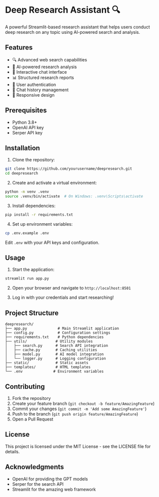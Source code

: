 # Deep Research Assistant 🔍

A powerful Streamlit-based research assistant that helps users conduct deep research on any topic using AI-powered search and analysis.

## Features

- 🔍 Advanced web search capabilities
- 🤖 AI-powered research analysis
- 💬 Interactive chat interface
- 📊 Structured research reports
- 🔐 User authentication
- 💾 Chat history management
- 📱 Responsive design

## Prerequisites

- Python 3.8+
- OpenAI API key
- Serper API key

## Installation

1. Clone the repository:
```bash
git clone https://github.com/yourusername/deepresearch.git
cd deepresearch
```

2. Create and activate a virtual environment:
```bash
python -m venv .venv
source .venv/bin/activate  # On Windows: .venv\Scripts\activate
```

3. Install dependencies:
```bash
pip install -r requirements.txt
```

4. Set up environment variables:
```bash
cp .env.example .env
```
Edit `.env` with your API keys and configuration.

## Usage

1. Start the application:
```bash
streamlit run app.py
```

2. Open your browser and navigate to `http://localhost:8501`

3. Log in with your credentials and start researching!

## Project Structure

```
deepresearch/
├── app.py              # Main Streamlit application
├── config.py           # Configuration settings
├── requirements.txt    # Python dependencies
├── utils/             # Utility modules
│   ├── search.py      # Search API integration
│   ├── cache.py       # Caching utilities
│   ├── model.py       # AI model integration
│   └── logger.py      # Logging configuration
├── static/            # Static assets
├── templates/         # HTML templates
└── .env              # Environment variables
```

## Contributing

1. Fork the repository
2. Create your feature branch (`git checkout -b feature/AmazingFeature`)
3. Commit your changes (`git commit -m 'Add some AmazingFeature'`)
4. Push to the branch (`git push origin feature/AmazingFeature`)
5. Open a Pull Request

## License

This project is licensed under the MIT License - see the LICENSE file for details.

## Acknowledgments

- OpenAI for providing the GPT models
- Serper for the search API
- Streamlit for the amazing web framework 